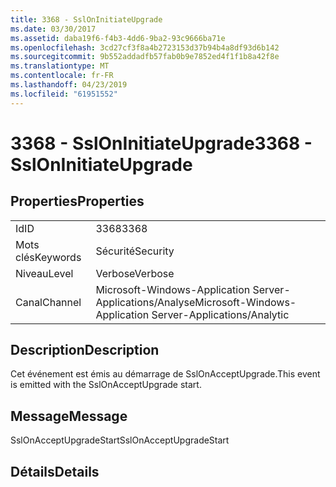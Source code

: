 ```yaml
---
title: 3368 - SslOnInitiateUpgrade
ms.date: 03/30/2017
ms.assetid: daba19f6-f4b3-4dd6-9ba2-93c9666ba71e
ms.openlocfilehash: 3cd27cf3f8a4b2723153d37b94b4a8df93d6b142
ms.sourcegitcommit: 9b552addadfb57fab0b9e7852ed4f1f1b8a42f8e
ms.translationtype: MT
ms.contentlocale: fr-FR
ms.lasthandoff: 04/23/2019
ms.locfileid: "61951552"
---
```

# <a name="3368---ssloninitiateupgrade"></a><span data-ttu-id="977f9-102">3368 - SslOnInitiateUpgrade</span><span class="sxs-lookup"><span data-stu-id="977f9-102">3368 - SslOnInitiateUpgrade</span></span>
## <a name="properties"></a><span data-ttu-id="977f9-103">Properties</span><span class="sxs-lookup"><span data-stu-id="977f9-103">Properties</span></span>  
  
|||  
|-|-|  
|<span data-ttu-id="977f9-104">Id</span><span class="sxs-lookup"><span data-stu-id="977f9-104">ID</span></span>|<span data-ttu-id="977f9-105">3368</span><span class="sxs-lookup"><span data-stu-id="977f9-105">3368</span></span>|  
|<span data-ttu-id="977f9-106">Mots clés</span><span class="sxs-lookup"><span data-stu-id="977f9-106">Keywords</span></span>|<span data-ttu-id="977f9-107">Sécurité</span><span class="sxs-lookup"><span data-stu-id="977f9-107">Security</span></span>|  
|<span data-ttu-id="977f9-108">Niveau</span><span class="sxs-lookup"><span data-stu-id="977f9-108">Level</span></span>|<span data-ttu-id="977f9-109">Verbose</span><span class="sxs-lookup"><span data-stu-id="977f9-109">Verbose</span></span>|  
|<span data-ttu-id="977f9-110">Canal</span><span class="sxs-lookup"><span data-stu-id="977f9-110">Channel</span></span>|<span data-ttu-id="977f9-111">Microsoft-Windows-Application Server-Applications/Analyse</span><span class="sxs-lookup"><span data-stu-id="977f9-111">Microsoft-Windows-Application Server-Applications/Analytic</span></span>|  
  
## <a name="description"></a><span data-ttu-id="977f9-112">Description</span><span class="sxs-lookup"><span data-stu-id="977f9-112">Description</span></span>  
 <span data-ttu-id="977f9-113">Cet événement est émis au démarrage de SslOnAcceptUpgrade.</span><span class="sxs-lookup"><span data-stu-id="977f9-113">This event is emitted with the SslOnAcceptUpgrade start.</span></span>  
  
## <a name="message"></a><span data-ttu-id="977f9-114">Message</span><span class="sxs-lookup"><span data-stu-id="977f9-114">Message</span></span>  
 <span data-ttu-id="977f9-115">SslOnAcceptUpgradeStart</span><span class="sxs-lookup"><span data-stu-id="977f9-115">SslOnAcceptUpgradeStart</span></span>  
  
## <a name="details"></a><span data-ttu-id="977f9-116">Détails</span><span class="sxs-lookup"><span data-stu-id="977f9-116">Details</span></span>
